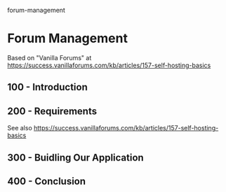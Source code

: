 forum-management
# Forum Management

Based on "Vanilla Forums" at https://success.vanillaforums.com/kb/articles/157-self-hosting-basics

## 100 - Introduction

## 200 - Requirements

See also https://success.vanillaforums.com/kb/articles/157-self-hosting-basics

## 300 - Buidling Our Application

## 400 - Conclusion
